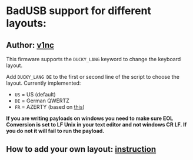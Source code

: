 
# BadUSB support for different layouts:

## Author: [v1nc](https://github.com/v1nc/flipperzero-firmware)

This firmware supports the `DUCKY_LANG` keyword to change the keyboard layout.

Add `DUCKY_LANG DE` to the first or second line of the script to choose the layout.
Currently implemented:
* `US` = US (default)
* `DE` = German QWERTZ
* `FR` = AZERTY (based on [this](https://github.com/ikazeer/flipperzero-AZERTY))

**If you are writing payloads on windows you need to make sure EOL Conversion is set to LF Unix in your text editor and not windows CR LF. If you do not it will fail to run the payload.**

## How to add your own layout: [instruction](https://github.com/v1nc/flipperzero-firmware/blob/dev/documentation/HowToAddLayout.md)